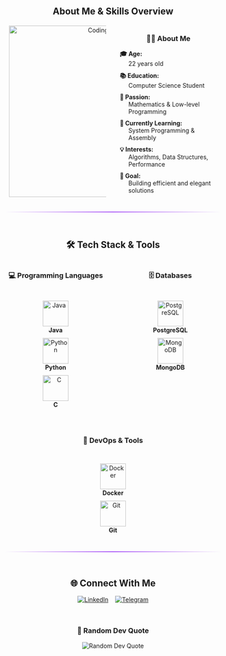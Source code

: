 <!DOCTYPE html>
<html lang="en">
<head>
    <meta charset="UTF-8">
    <meta name="viewport" content="width=device-width, initial-scale=1.0">
</head>
<body>
<br/>
    <header style="text-align: center;">
    </header>
<br/>
    <section>
        <h2 style="text-align: center;">About Me & Skills Overview</h2>
        <div style="display: flex; justify-content: center; align-items: center; gap: 2rem; flex-wrap: wrap;">
            <div style="width: 45%; text-align: center;">
                <img src="https://media.giphy.com/media/SWoSkN6DxTszqIKEqv/giphy.gif" alt="Coding" width="400"/>
            </div>
            <div style="width: 45%; text-align: center;">
                <h3>👨‍💻 About Me</h3>
                <dl style="list-style: none; text-align: left; margin: 0; padding: 0;">
                    <dt><strong>🎓 Age:</strong></dt>
                    <dd style="margin-left: 20px; margin-bottom: 10px;">22 years old</dd>
                    <dt><strong>📚 Education:</strong></dt>
                    <dd style="margin-left: 20px; margin-bottom: 10px;">Computer Science Student</dd>
                    <dt><strong>🧮 Passion:</strong></dt>
                    <dd style="margin-left: 20px; margin-bottom: 10px;">Mathematics & Low-level Programming</dd>
                    <dt><strong>🌱 Currently Learning:</strong></dt>
                    <dd style="margin-left: 20px; margin-bottom: 10px;">System Programming & Assembly</dd>
                    <dt><strong>💡 Interests:</strong></dt>
                    <dd style="margin-left: 20px; margin-bottom: 10px;">Algorithms, Data Structures, Performance</dd>
                    <dt><strong>🎯 Goal:</strong></dt>
                    <dd style="margin-left: 20px; margin-bottom: 10px;">Building efficient and elegant solutions</dd>
                </dl>
            </div>
        </div>
    </section>
    <br/>
    <hr style="border: none; height: 2px; background: linear-gradient(90deg, transparent, #A855F7, transparent);"/>
    <br/>
    <section>
        <h2 style="text-align: center;">🛠️ Tech Stack & Tools</h2>
        <div style="display: flex; justify-content: center; gap: 2rem; flex-wrap: wrap;">
            <div style="flex: 1; min-width: 200px; text-align: center;">
                <h3>💻 Programming Languages</h3>
                <br/>
                <figure style="margin: 10px 0;">
                    <img src="https://skillicons.dev/icons?i=java" width="60" height="60" alt="Java"/>
                    <figcaption><strong>Java</strong></figcaption>
                </figure>
                <figure style="margin: 10px 0;">
                    <img src="https://skillicons.dev/icons?i=python" width="60" height="60" alt="Python"/>
                    <figcaption><strong>Python</strong></figcaption>
                </figure>
                <figure style="margin: 10px 0;">
                    <img src="https://skillicons.dev/icons?i=c" width="60" height="60" alt="C"/>
                    <figcaption><strong>C</strong></figcaption>
                </figure>
            </div>
            <div style="flex: 1; min-width: 200px; text-align: center;">
                <h3>🗄️ Databases</h3>
                <br/>
                <figure style="margin: 10px 0;">
                    <img src="https://skillicons.dev/icons?i=postgresql" width="60" height="60" alt="PostgreSQL"/>
                    <figcaption><strong>PostgreSQL</strong></figcaption>
                </figure>
                <figure style="margin: 10px 0;">
                    <img src="https://skillicons.dev/icons?i=mongodb" width="60" height="60" alt="MongoDB"/>
                    <figcaption><strong>MongoDB</strong></figcaption>
                </figure>
            </div>
            <div style="flex: 1; min-width: 200px; text-align: center;">
                <h3>🔧 DevOps & Tools</h3>
                <br/>
                <figure style="margin: 10px 0;">
                    <img src="https://skillicons.dev/icons?i=docker" width="60" height="60" alt="Docker"/>
                    <figcaption><strong>Docker</strong></figcaption>
                </figure>
                <figure style="margin: 10px 0;">
                    <img src="https://skillicons.dev/icons?i=git" width="60" height="60" alt="Git"/>
                    <figcaption><strong>Git</strong></figcaption>
                </figure>
            </div>
        </div>
    </section>
    <br/>
    <hr style="border: none; height: 2px; background: linear-gradient(90deg, transparent, #A855F7, transparent);"/>
    <br/>
    <footer>
        <h2 style="text-align: center;">🌐 Connect With Me</h2>
        <nav style="text-align: center;">
            <ul style="display: flex; justify-content: center; list-style: none; padding: 0; gap: 1rem; flex-wrap: wrap;">
                <li>
                    <a href="https://www.linkedin.com/in/giuseppe-perrotta03/">
                        <img src="https://img.shields.io/badge/LinkedIn-0077B5?style=for-the-badge&logo=linkedin&logoColor=white" alt="LinkedIn"/>
                    </a>
                </li>
                <li>
                    <a href="https://t.me/realsk8erboi17">
                        <img src="https://img.shields.io/badge/Telegram-2CA5E0?style=for-the-badge&logo=telegram&logoColor=white" alt="Telegram"/>
                    </a>
                </li>
            </ul>
        </nav>
        <br/>
        <div style="text-align: center;">
            <h3>💭 Random Dev Quote</h3>
            <img src="https://quotes-github-readme.vercel.app/api?type=horizontal&theme=tokyonight" alt="Random Dev Quote"/>
        </div>
    </footer>
</body>
